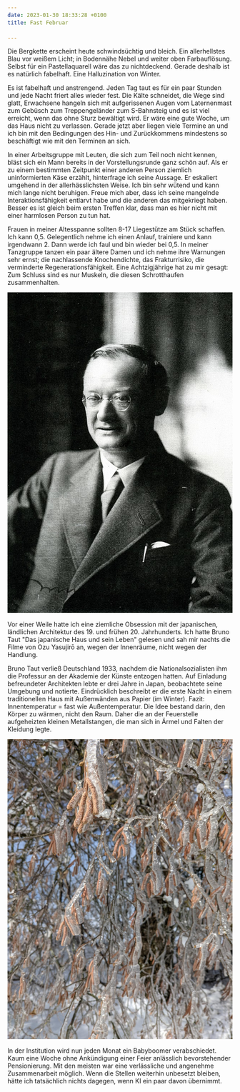 ```yaml
---
date: 2023-01-30 18:33:28 +0100
title: Fast Februar

---
```

Die Bergkette erscheint heute schwindsüchtig und bleich. Ein allerhellstes Blau vor weißem Licht; in Bodennähe Nebel und weiter oben Farbauflösung. Selbst für ein Pastellaquarell wäre das zu nichtdeckend. Gerade deshalb ist es natürlich fabelhaft. Eine Halluzination von Winter.

Es ist fabelhaft und anstrengend. Jeden Tag taut es für ein paar Stunden und jede Nacht friert alles wieder fest. Die Kälte schneidet, die Wege sind glatt, Erwachsene hangeln sich mit aufgerissenen Augen vom Laternenmast zum Gebüsch zum Treppengeländer zum S-Bahnsteig und es ist viel erreicht, wenn das ohne Sturz bewältigt wird. Er wäre eine gute Woche, um das Haus nicht zu verlassen. Gerade jetzt aber liegen viele Termine an und ich bin mit den Bedingungen des Hin- und Zurückkommens mindestens so beschäftigt wie mit den Terminen an sich.

In einer Arbeitsgruppe mit Leuten, die sich zum Teil noch nicht kennen, bläst sich ein Mann bereits in der Vorstellungsrunde ganz schön auf. Als er zu einem bestimmten Zeitpunkt einer anderen Person ziemlich uninformierten Käse erzählt, hinterfrage ich seine Aussage. Er eskaliert umgehend in der allerhässlichsten Weise. Ich bin sehr wütend und kann mich lange nicht beruhigen. Freue mich aber, dass ich seine mangelnde Interaktionsfähigkeit entlarvt habe und die anderen das mitgekriegt haben. Besser es ist gleich beim ersten Treffen klar, dass man es hier nicht mit einer harmlosen Person zu tun hat.

Frauen in meiner Altesspanne sollten 8-17 Liegestütze am Stück schaffen. Ich kann 0,5. Gelegentlich nehme ich einen Anlauf, trainiere und kann irgendwann 2. Dann werde ich faul und bin wieder bei 0,5. In meiner Tanzgruppe tanzen ein paar ältere Damen und ich nehme ihre Warnungen sehr ernst; die nachlassende Knochendichte, das Frakturrisiko, die verminderte Regenerationsfähigkeit. Eine Achtzigjährige hat zu mir gesagt: Zum Schluss sind es nur Muskeln, die diesen Schrotthaufen zusammenhalten. 

![](/uploads/bruno-taut.jpg)

Vor einer Weile hatte ich eine ziemliche Obsession mit der japanischen, ländlichen Architektur des 19. und frühen 20. Jahrhunderts. Ich hatte Bruno Taut "Das japanische Haus und sein Leben" gelesen und sah mir nachts die Filme von Ozu Yasujirō an, wegen der Innenräume, nicht wegen der Handlung.

Bruno Taut verließ Deutschland 1933, nachdem die Nationalsozialisten ihm die Professur an der Akademie der Künste entzogen hatten. Auf Einladung befreundeter Architekten lebte er drei Jahre in Japan, beobachtete seine Umgebung und notierte. Eindrücklich beschreibt er die erste Nacht in einem traditionellen Haus mit Außenwänden aus Papier (im Winter). Fazit: Innentemperatur = fast wie Außentemperatur. Die Idee bestand darin, den Körper zu wärmen, nicht den Raum. Daher die an der Feuerstelle aufgeheizten kleinen Metallstangen, die man sich in Ärmel und Falten der Kleidung legte.

![](/uploads/haselnuss-winter.jpg)

In der Institution wird nun jeden Monat ein Babyboomer verabschiedet. Kaum eine Woche ohne Ankündigung einer Feier anlässlich bevorstehender Pensionierung. Mit den meisten war eine verlässliche und angenehme Zusammenarbeit möglich. Wenn die Stellen weiterhin unbesetzt bleiben, hätte ich tatsächlich nichts dagegen, wenn KI ein paar davon übernimmt. 